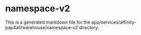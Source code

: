 # namespace-v2
This is a generated markdown file for the app/services/affinity-pap4all/warehouse/namespace-v2 directory.
